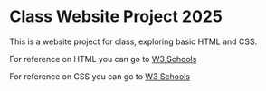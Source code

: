 # Class Website Project 2025
This is a website project for class, exploring basic HTML and CSS.

For reference on HTML you can go to [ W3 Schools ]( https://www.w3schools.com/html/)

For reference on CSS you can go to [ W3 Schools]( https://www.w3schools.com/css/)